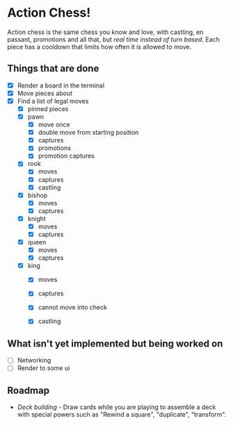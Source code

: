# Action Chess!

Action chess is the same chess you know and love, with castling, en passant, promotions and all that, but _real time instead of turn based_. Each piece has a cooldown that limits how often it is allowed to move.

## Things that are done

- [x] Render a board in the terminal
- [x] Move pieces about
- [x] Find a list of legal moves
  - [x] pinned pieces
  - [x] pawn
    - [x] move once
    - [x] double move from starting position
    - [x] captures
    - [x] promotions
    - [x] promotion captures
  - [x] rook
    - [x] moves
    - [x] captures
    - [x] castling
  - [x] bishop
    - [x] moves
    - [x] captures
  - [x] knight
    - [x] moves
    - [x] captures
  - [x] queen
    - [x] moves
    - [x] captures
  - [x] king
    - [x] moves
    - [x] captures
    - [x] cannot move into check
    - [x] castling
  
 
## What isn't yet implemented but being worked on

- [ ] Networking
- [ ] Render to some ui

## Roadmap

- _Deck building_ - Draw cards while you are playing to assemble a deck with special powers such as "Rewind a square", "duplicate", "transform".
